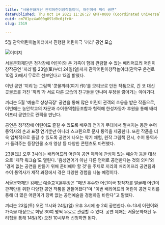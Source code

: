 ```yaml
---
title: "서울문화재단 관악어린이창작놀이터, 어린이극 끼리 공연"
datePublished: Thu Oct 14 2021 11:26:27 GMT+0000 (Coordinated Universal Time)
cuid: cm701pz4a000g09ld0c6jfr0r
slug: 2519

---
```



5월 관악어린이놀이터에서 진행한 어린이극 '끼리' 공연 모습

![이미지](https://cdn.hashnode.com/res/hashnode/image/upload/v1739251976674/d93e0df2-fa0a-4efb-9b32-3c1aeb0ace95.jpeg)

서울문화재단은 청각장애 어린이와 온 가족이 함께 관람할 수 있는 배리어프리 어린이 창작공연 '끼리'를 23일(토)부터 24일(일)까지 관악어린이창작놀이터(관악구 온천로 10길 3)에서 무료로 선보인다고 13일 밝혔다.

이번 공연 '끼리'는 그림책 '콧물끼리(여기 作)'를 모티브로 만든 작품으로, 긴 코 대신 콧물코를 가진 '끼리'가 서로 다른 모습의 친구들을 만나며 우정을 쌓아가는 이야기다.

끼리는 5월 '예술로 상상극장' 공연을 통해 많은 어린이 관객의 호응을 받은 작품으로, 이번에는 농안학교의 자문과 수어통역협동조합과 협력해 한성자동차 후원을 통해 배리어프리 공연으로 관객을 만난다.

공연은 청각장애 어린이도 즐길 수 있도록 배우의 연기가 무대에서 펼쳐지는 동안 수어 통역사의 손과 표정 연기뿐만 아니라 스크린으로 문자 통역을 제공한다. 또한 작품을 더욱 입체적으로 즐길 수 있도록 공연에 나오는 악기 체험, 원작 그림책 전시, 수어 통역사가 들려주는 등장인물 소개 영상 등 다양한 콘텐츠도 마련했다.

23일(토) 오후 3시에는 배리어프리 어린이 공연 제작에 관심이 있는 예술가 등을 대상으로 '제작 워크숍'도 열린다. '음성언어가 아닌 다른 언어로 공연한다는 것의 의미'와 '경계 없는 공연을 만들기 위해 준비해야 할 것'을 주제로 끼리의 배리어프리 공연팀과 수어 통역사가 제작 과정에서 겪은 다양한 경험을 나눌 예정이다.

서울문화재단 김해보 예술교육본부장은 "매년 우수한 어린이극 창작자를 발굴해 어린이 관객만을 위한 다양한 공연 작품을 만들어왔다"며 "이번 배리어프리 어린이 공연 끼리를 통해 더 많은 어린이가 장벽 없는 공연예술을 경험하길 바란다"고 말했다.

끼리는 23일(토) 오전 11시와 24일(일) 오후 3시에 총 2회 공연한다. 6~13세 어린이와 가족을 대상으로 회당 30여 명씩 무료로 관람할 수 있다. 공연 예매는 서울문화재단 누리집을 통해 14일(목) 오전 10시부터 신청하면 된다.